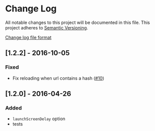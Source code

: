 # Change Log

All notable changes to this project will be documented in this file.
This project adheres to [Semantic Versioning](http://semver.org/).

[Change log file format](http://keepachangelog.com/)

## [1.2.2] - 2016-10-05
### Fixed

- Fix reloading when url contains a hash ([#10](https://github.com/jamielob/reloader/issues/10))

## [1.2.0] - 2016-04-26
### Added
- `launchScreenDelay` option
- tests
